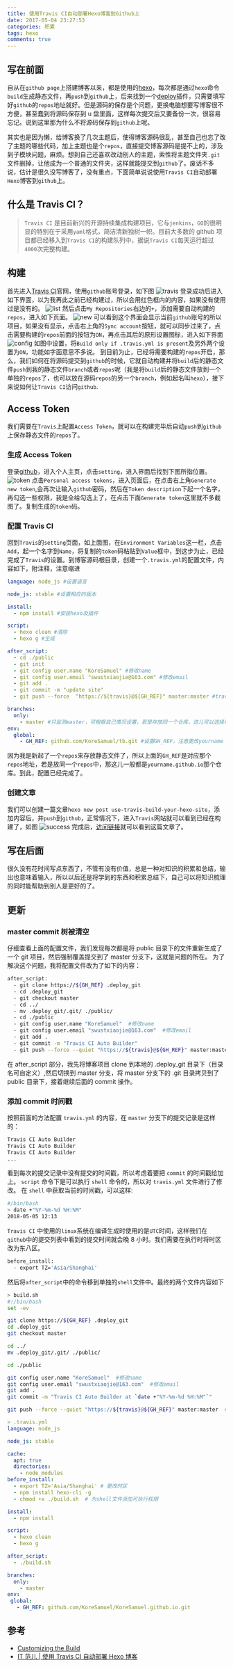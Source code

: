 ```yaml
---
title: 使用Travis CI自动部署Hexo博客到Github上
date: 2017-05-04 23:27:53
categories: 积累
tags: hexo
comments: true
---
```


## 写在前面

自从在`github page`上搭建博客以来，都是使用的[hexo](http://hexo.io/)，每次都是通过`hexo`命令`build`生成静态文件，再`push`到`github`上，后来找到一个[deploy](https://github.com/hexojs/hexo-deployer-git)插件，只需要填写好`github`的`repos`地址就好。但是源码的保存是个问题，更换电脑想要写博客很不方便，甚至蠢到将源码保存到 u 盘里面，这样每次提交后又要备份一次，很容易忘记。说到这里那为什么不将源码保存到`github`上呢。

  <!-- more -->

其实也是因为懒，给博客换了几次主题后，使得博客源码很乱，甚至自己也忘了改了主题的哪些代码，加上主题也是个`repos`，直接提交博客源码是提不上的，涉及到子模块问题，麻烦。想到自己还喜欢改动别人的主题，索性将主题文件夹`.git`文件删掉，让他成为一个普通的文件夹，这样就能提交到`github`了。废话不多说，估计是很久没写博客了，没有重点，下面简单说说使用`Travis CI`自动部署`Hexo`博客到`github`上。

## 什么是 Travis CI？

> `Travis CI` 是目前新兴的开源持续集成构建项目，它与`jenkins`，`GO`的很明显的特别在于采用`yaml`格式，简洁清新独树一帜。目前大多数的 github 项目都已经移入到`Travis CI`的构建队列中，据说`Travis CI`每天运行超过`4000`次完整构建。

## 构建

首先进入[Travis CI](https://travis-ci.org/)官网，使用`github`账号登录，如下图
![travis](/images/travis.png)
登录成功后进入如下界面，以为我再此之前已经构建过，所以会用红色框内的内容，如果没有使用过是没有的。
![list](/images/list.png)
然后点击`My Repositories`右边的`+`，添加需要自动构建的`repos`，进入如下页面。
![new](/images/new.png)
可以看到这个界面会显示当前`github`账号的所以项目，如果没有显示，点击右上角的`Sync account`按钮，就可以同步过来了，点击需要构建的`repos`前面的按钮为`ON`，再点击其后的原形设置图标，进入如下界面
![config](/images/config.png)
如图中设置，将`Build only if .travis.yml is present`及另外两个设置为`ON`，功能如字面意思不多说。
到目前为止，已经将需要构建的`repos`开启，那么，我们如何在将源码提交到`github`的时候，它就自动构建并将`build`后的静态文件`push`到我的静态文件`branch`或者`repos`呢（我是将`build`后的静态文件放到一个单独的`repos`了，也可以放在源码`repos`的另一个`branch`，例如起名叫`hexo`），接下来说如何让`Travis CI`访问`github`.

## Access Token

我们需要在`Travis`上配置`Access Token`，就可以在构建完毕后自动`push`到`github`上保存静态文件的`repos`了。

### 生成 Access Token

登录[github](https://github.com/)，进入个人主页，点击`setting`，进入界面后找到下图所指位置。
![token](/images/token.png)
点击`Personal access tokens`，进入页面后，在点击右上角`Generate new token`,会再次让输入`github`密码，然后在`Token description`下起一个名字，再勾选一些权限，我是全给勾选上了，在点击下面`Generate token`这里就不多截图了。复制生成的`token`码。

### 配置 Travis CI

回到`Travis`的`setting`页面，如上面图，在`Environment Variables`这一栏，点击`Add`，起一个名字到`Name`，将复制的`token`码粘贴到`Value`框中，到这步为止，已经完成了`Travis`的设置。到博客源码根目录，创建一个`.travis.yml`的配置文件，内容如下，附注释，注意缩进

```yaml
language: node_js #设置语言

node_js: stable #设置相应的版本

install:
  - npm install #安装hexo及插件

script:
  - hexo clean #清除
  - hexo g #生成

after_script:
  - cd ./public
  - git init
  - git config user.name "KoreSamuel" #修改name
  - git config user.email "swustxiaojie@163.com" #修改email
  - git add .
  - git commit -m "update site"
  - git push --force  "https://${travis}@${GH_REF}" master:master #travis是在Travis中配置token的名称

branches:
  only:
    - master #只监测master，可根据自己情况设置，若是存放同一个仓库，这儿可以选择存放源码的branch，如hexo
env:
  global:
    - GH_REF: github.com/KoreSamuel/tb.git #设置GH_REF，注意更改yourname
```

因为我是新起了一个`repos`来存放静态文件了，所以上面的`GH_REF`是对应那个`repos`地址，若是放同一个`repos`中，那这儿一般都是`yourname.github.io`那个仓库。到此，配置已经完成了。

### 创建文章

我们可以创建一篇文章`hexo new post use-travis-build-your-hexo-site`，添加内容后，并`push`到`github`，正常情况下，进入`Travis`网站就可以看到已经在构建了，如图
![success](/images/success.png)
完成后，[访问链接](https://dearxiaojie.top/article/2017-05-04-use-travisci-build-your-hexo-site.html)就可以看到这篇文章了。

## 写在后面

很久没有花时间写点东西了，不管有没有价值，总是一种对知识的积累和总结，输出也意味着输入，所以以后还是将学到的东西和积累总结下，自己可以将知识梳理的同时能帮助到别人是更好的了。

## 更新

### master commit 树被清空

仔细查看上面的配置文件，我们发现每次都是将 public 目录下的文件重新生成了一个 git 项目，然后强制覆盖提交到了 master 分支下，这就是问题的所在。
为了解决这个问题，我将配置文件改为了如下的内容：

```bash
after_script:
  - git clone https://${GH_REF} .deploy_git
  - cd .deploy_git
  - git checkout master
  - cd ../
  - mv .deploy_git/.git/ ./public/
  - cd ./public
  - git config user.name "KoreSamuel"  #修改name
  - git config user.email "swustxiaojie@163.com"  #修改email
  - git add .
  - git commit -m "Travis CI Auto Builder"
  - git push --force --quiet "https://${travis}@${GH_REF}" master:master  #travis是在Travis中配置token的名称
```

在 after_script 部分，我先将博客项目 clone 到本地的 .deploy_git 目录下（目录名可自定义）,然后切换到 master 分支，将 master 分支下的 .git 目录拷贝到了 public 目录下，接着继续后面的 commit 操作。

### 添加 commit 时间戳

按照前面的方法配置 `travis.yml` 的内容，在 `master` 分支下的提交记录是这样的：

```bash
Travis CI Auto Builder
Travis CI Auto Builder
Travis CI Auto Builder
...
```

看到每次的提交记录中没有提交的时间戳，所以考虑着要把 `commit` 的时间戳给加上。
`script` 命令下是可以执行 `shell` 命令的，所以对 `travis.yml` 文件进行了修改。
在 `shell` 中获取当前的时间戳，可以这样:

```bash
#/bin/bash
> date +"%Y-%m-%d %H:%M"
2018-05-05 12:13
```

`Travis CI` 中使用的`linux`系统在编译生成时使用的是`UTC`时间，这样我们在`github`中的提交列表中看到的提交时间就会晚 8 小时。我们需要在执行时将时区改为东八区。

```bash
before_install:
  - export TZ='Asia/Shanghai'
```

然后将`after_script`中的命令移到单独的`shell`文件中。最终的两个文件内容如下

```bash
> build.sh
#!/bin/bash
set -ev

git clone https://${GH_REF} .deploy_git
cd .deploy_git
git checkout master

cd ../
mv .deploy_git/.git/ ./public/

cd ./public

git config user.name "KoreSamuel"  #修改name
git config user.email "swustxiaojie@163.com"  #修改email
git add .
git commit -m "Travis CI Auto Builder at `date +"%Y-%m-%d %H:%M"`"

git push --force --quiet "https://${travis}@${GH_REF}" master:master  #travis是在Travis中配置token的名称
```

```yaml
> .travis.yml
language: node_js

node_js: stable

cache:
  apt: true
  directories:
    - node_modules
before_install:
  - export TZ='Asia/Shanghai' # 更改时区
  - npm install hexo-cli -g
  - chmod +x ./build.sh  # 为shell文件添加可执行权限

install:
  - npm install

script:
  - hexo clean
  - hexo g

after_script:
  - ./build.sh

branches:
  only:
    - master
env:
 global:
   - GH_REF: github.com/KoreSamuel/KoreSamuel.github.io.git
```

## 参考

- [Customizing the Build](https://docs.travis-ci.com/user/customizing-the-build/)
- [IT 范儿 | 使用 Travis CI 自动部署 Hexo 博客](http://www.itfanr.cc/2017/08/09/using-travis-ci-automatic-deploy-hexo-blogs/)
